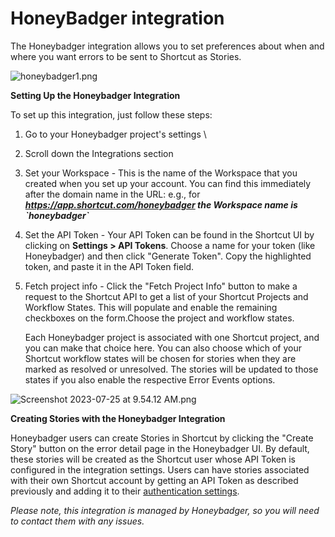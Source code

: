 # HoneyBadger integration

The Honeybadger integration allows you to set preferences about when and where you want errors to be sent to Shortcut as Stories.&#x20;

![honeybadger1.png](https://help.shortcut.com/hc/article_attachments/19577352853652)

**Setting Up the Honeybadger Integration**

To set up this integration, just follow these steps:

1. Go to your Honeybadger project's settings \

2. Scroll down the Integrations section
3. Set your Workspace - This is the name of the Workspace that you created when you set up your account. You can find this immediately after the domain name in the URL: e.g., for _**https://app.shortcut.com/honeybadger the Workspace name is \`honeybadger\`**_
4. Set the API Token - Your API Token can be found in the Shortcut UI by clicking on **Settings > API Tokens**. Choose a name for your token (like Honeybadger) and then click "Generate Token". Copy the highlighted token, and paste it in the API Token field.
5.  Fetch project info - Click the "Fetch Project Info" button to make a request to the Shortcut API to get a list of your Shortcut Projects and Workflow States. This will populate and enable the remaining checkboxes on the form.Choose the project and workflow states.

    Each Honeybadger project is associated with one Shortcut project, and you can make that choice here. You can also choose which of your Shortcut workflow states will be chosen for stories when they are marked as resolved or unresolved. The stories will be updated to those states if you also enable the respective Error Events options.

![Screenshot 2023-07-25 at 9.54.12 AM.png](https://help.shortcut.com/hc/article_attachments/19577352857748)

**Creating Stories with the Honeybadger Integration**

Honeybadger users can create Stories in Shortcut by clicking the "Create Story" button on the error detail page in the Honeybadger UI. By default, these stories will be created as the Shortcut user whose API Token is configured in the integration settings. Users can have stories associated with their own Shortcut account by getting an API Token as described previously and adding it to their [authentication settings](https://app.honeybadger.io/users/edit#authentication).

_Please note, this integration is managed by Honeybadger, so you will need to contact them with any issues._&#x20;

